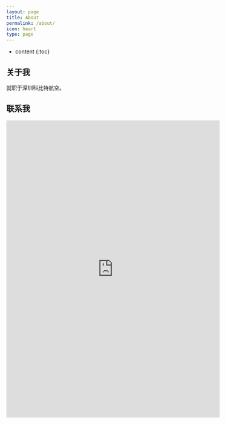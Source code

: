 ```yaml
---
layout: page
title: About
permalink: /about/
icon: heart
type: page
---
```


* content
{:toc}

## 关于我
就职于深圳科比特航空。


## 联系我
<iframe src="https://raw.githubusercontent.com/GKbytes/gkbytes.github.io/master/photos/webwxgetmsgimg.jpeg" style="border: 0;height: 786px;width: 564px;overflow: hidden;" frameBorder="0"></iframe>
